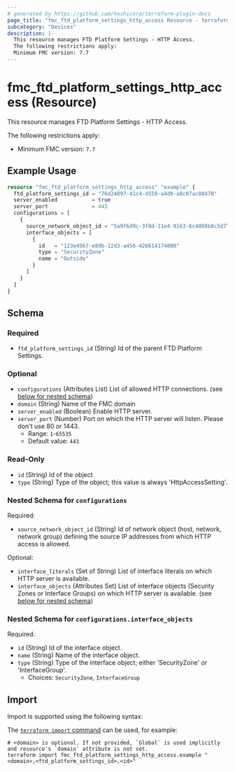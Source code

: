 ```yaml
---
# generated by https://github.com/hashicorp/terraform-plugin-docs
page_title: "fmc_ftd_platform_settings_http_access Resource - terraform-provider-fmc"
subcategory: "Devices"
description: |-
  This resource manages FTD Platform Settings - HTTP Access.
  The following restrictions apply:
  Minimum FMC version: 7.7
---
```


# fmc_ftd_platform_settings_http_access (Resource)

This resource manages FTD Platform Settings - HTTP Access.

The following restrictions apply:
  - Minimum FMC version: `7.7`

## Example Usage

```terraform
resource "fmc_ftd_platform_settings_http_access" "example" {
  ftd_platform_settings_id = "76d24097-41c4-4558-a4d0-a8c07ac08470"
  server_enabled           = true
  server_port              = 443
  configurations = [
    {
      source_network_object_id = "5a9f6d9c-3f8d-11e4-9163-6c4008b8c5d7"
      interface_objects = [
        {
          id   = "123e4567-e89b-12d3-a456-426614174000"
          type = "SecurityZone"
          name = "Outside"
        }
      ]
    }
  ]
}
```

<!-- schema generated by tfplugindocs -->
## Schema

### Required

- `ftd_platform_settings_id` (String) Id of the parent FTD Platform Settings.

### Optional

- `configurations` (Attributes List) List of allowed HTTP connections. (see [below for nested schema](#nestedatt--configurations))
- `domain` (String) Name of the FMC domain
- `server_enabled` (Boolean) Enable HTTP server.
- `server_port` (Number) Port on which the HTTP server will listen. Please don't use 80 or 1443.
  - Range: `1`-`65535`
  - Default value: `443`

### Read-Only

- `id` (String) Id of the object
- `type` (String) Type of the object; this value is always 'HttpAccessSetting'.

<a id="nestedatt--configurations"></a>
### Nested Schema for `configurations`

Required:

- `source_network_object_id` (String) Id of network object (host, network, network group) defining the source IP addresses from which HTTP access is allowed.

Optional:

- `interface_literals` (Set of String) List of interface literals on which HTTP server is available.
- `interface_objects` (Attributes Set) List of interface objects (Security Zones or Interface Groups) on which HTTP server is available. (see [below for nested schema](#nestedatt--configurations--interface_objects))

<a id="nestedatt--configurations--interface_objects"></a>
### Nested Schema for `configurations.interface_objects`

Required:

- `id` (String) Id of the interface object.
- `name` (String) Name of the interface object.
- `type` (String) Type of the interface object; either 'SecurityZone' or 'InterfaceGroup'.
  - Choices: `SecurityZone`, `InterfaceGroup`

## Import

Import is supported using the following syntax:

The [`terraform import` command](https://developer.hashicorp.com/terraform/cli/commands/import) can be used, for example:

```shell
# <domain> is optional. If not provided, `Global` is used implicitly and resource's `domain` attribute is not set.
terraform import fmc_ftd_platform_settings_http_access.example "<domain>,<ftd_platform_settings_id>,<id>"
```
